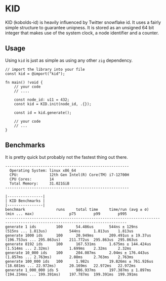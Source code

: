 # KID

KID (kobolds-id) is heavily influenced by Twitter snowflake id. It uses a fairly simple structure to guarantee uniqness. It is stored as an unsigned 64 bit integer that makes use of the system clock, a node identifier and a counter.

## Usage

Using `kid` is just as simple as using any other `zig` dependency.

```zig
// import the library into your file
const kid = @import("kid");

fn main() !void {
    // your code
    // ....

    const node_id: u11 = 432;
    const kid = KID.init(node_id, .{});

    const id = kid.generate();

    // your code
    // ...
}
```

## Benchmarks

It is pretty quick but probably not the fastest thing out there.

```plaintext
--------------------------------------------------------
  Operating System: linux x86_64
  CPU:              12th Gen Intel(R) Core(TM) i7-12700H
  CPU Cores:        14
  Total Memory:     31.021GiB
--------------------------------------------------------

|----------------|
| KID Benchmarks |
|----------------|
benchmark              runs     total time     time/run (avg ± σ)    (min ... max)                p75        p99        p995      
-----------------------------------------------------------------------------------------------------------------------------
generate 1 ids         100      54.486us       544ns ± 129ns         (515ns ... 1.813us)          544ns      1.813us    1.813us   
generate 1000 ids      100      20.949ms       209.491us ± 19.37us   (196.753us ... 295.863us)    211.772us  295.863us  295.863us 
generate 8192 ids      100      167.531ms      1.675ms ± 144.424us   (1.514ms ... 2.32ms)         1.699ms    2.32ms     2.32ms    
generate 10_000 ids    100      204.087ms      2.04ms ± 176.443us    (1.857ms ... 2.763ms)        2.08ms     2.763ms    2.763ms   
generate 100_000 ids   100      1.982s         19.826ms ± 761.926us  (18.681ms ... 22.972ms)      20.169ms   22.972ms   22.972ms  
generate 1_000_000 ids 5        986.937ms      197.387ms ± 1.897ms   (194.234ms ... 199.391ms)    197.787ms  199.391ms  199.391ms 

```
